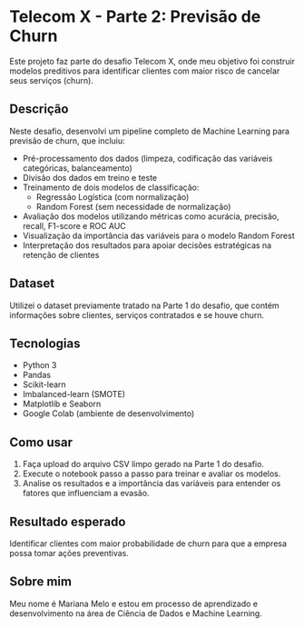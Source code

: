 # Telecom X - Parte 2: Previsão de Churn

Este projeto faz parte do desafio Telecom X, onde meu objetivo foi construir modelos preditivos para identificar clientes com maior risco de cancelar seus serviços (churn).

## Descrição

Neste desafio, desenvolvi um pipeline completo de Machine Learning para previsão de churn, que incluiu:

- Pré-processamento dos dados (limpeza, codificação das variáveis categóricas, balanceamento)
- Divisão dos dados em treino e teste
- Treinamento de dois modelos de classificação:
  - Regressão Logística (com normalização)
  - Random Forest (sem necessidade de normalização)
- Avaliação dos modelos utilizando métricas como acurácia, precisão, recall, F1-score e ROC AUC
- Visualização da importância das variáveis para o modelo Random Forest
- Interpretação dos resultados para apoiar decisões estratégicas na retenção de clientes

## Dataset

Utilizei o dataset previamente tratado na Parte 1 do desafio, que contém informações sobre clientes, serviços contratados e se houve churn.

## Tecnologias

- Python 3  
- Pandas  
- Scikit-learn  
- Imbalanced-learn (SMOTE)  
- Matplotlib e Seaborn  
- Google Colab (ambiente de desenvolvimento)  

## Como usar

1. Faça upload do arquivo CSV limpo gerado na Parte 1 do desafio.  
2. Execute o notebook passo a passo para treinar e avaliar os modelos.  
3. Analise os resultados e a importância das variáveis para entender os fatores que influenciam a evasão.  

## Resultado esperado

Identificar clientes com maior probabilidade de churn para que a empresa possa tomar ações preventivas.

## Sobre mim

Meu nome é Mariana Melo e estou em processo de aprendizado e desenvolvimento na área de Ciência de Dados e Machine Learning.

